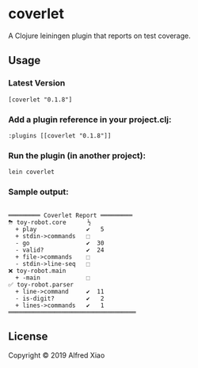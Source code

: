 # coverlet

A Clojure leiningen plugin that reports on test coverage.

## Usage

### Latest Version
`[coverlet "0.1.8"]`

### Add a plugin reference in your project.clj:
```
:plugins [[coverlet "0.1.8"]]
```

### Run the plugin (in another project):
`lein coverlet`

### Sample output:

``` 

═════════ Coverlet Report ═════════
⛈ toy-robot.core      ½    
  + play              ✔   5
  + stdin->commands   ⬚    
  - go                ✔  30
  - valid?            ✔  24
  + file->commands    ⬚    
  - stdin->line-seq   ⬚    
❌ toy-robot.main          
  + -main             ⬚    
✅ toy-robot.parser        
  + line->command     ✔  11
  - is-digit?         ✔   2
  + lines->commands   ✔   1
════════════════════════════════════

```

## License

Copyright © 2019 Alfred Xiao

